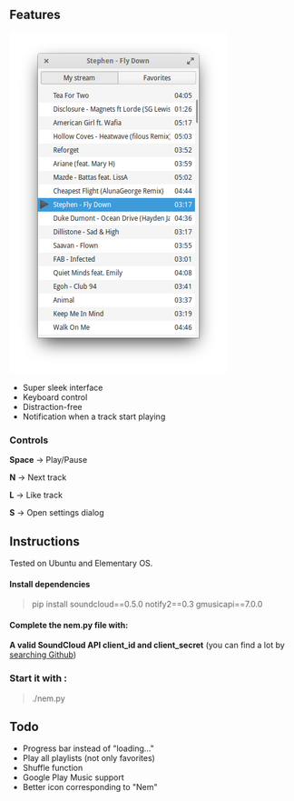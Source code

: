 ## Features

![Nem](screenshot.png?raw=true "Nem")

* Super sleek interface
* Keyboard control
* Distraction-free
* Notification when a track start playing

### Controls
**Space** -> Play/Pause

**N** -> Next track

**L** -> Like track

**S** -> Open settings dialog

## Instructions

Tested on Ubuntu and Elementary OS.

#### Install dependencies 
>pip install soundcloud==0.5.0 notify2==0.3 gmusicapi==7.0.0

#### Complete the nem.py file with:

**A valid SoundCloud API client_id and client_secret** (you can find a lot by [searching Github](https://github.com/search?utf8=%E2%9C%93&q=soundcloud+client+secret&type=Code&ref=searchresults))

### Start it with :
>./nem.py

## Todo
* Progress bar instead of "loading..."
* Play all playlists (not only favorites)
* Shuffle function
* Google Play Music support
* Better icon corresponding to "Nem"
